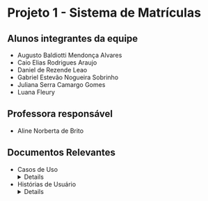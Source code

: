 # Projeto 1 - Sistema de Matrículas	 
  
## Alunos integrantes da equipe

* Augusto Baldiotti Mendonça Alvares
* Caio Elias Rodrigues Araujo
* Daniel de Rezende Leao
* Gabriel Estevão Nogueira Sobrinho
* Juliana Serra Camargo Gomes
* Luana Fleury

## Professora responsável

* Aline Norberta de Brito

## Documentos Relevantes

* Casos de Uso <details>![Casos de Uso](https://github.com/PUCMG-2023-02-LDS-GP4/lab-01/blob/main/projeto/hist-de-usuario.png?raw=true)</details>
* Histórias de Usuário <details>![Histórias de Usuário](https://github.com/PUCMG-2023-02-LDS-GP4/lab-01/blob/main/projeto/diagrama-casos-de-uso-2.0.jpg?raw=true)</details>
